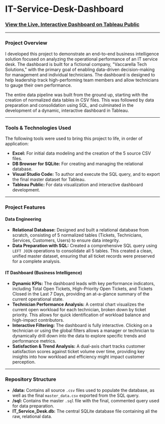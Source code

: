 # IT-Service-Desk-Dashboard

### [View the Live, Interactive Dashboard on Tableau Public](https://public.tableau.com/app/profile/daniele.vaccarella/viz/VaccarellaTechDashboardServiceDesk/Dashboard1)

---

### Project Overview

I developed this project to demonstrate an end-to-end business intelligence solution focused on analyzing the operational performance of an IT service desk. The dashboard is built for a fictional company, "Vaccarella Tech Solutions," with the primary goal of enabling data-driven decision-making for management and individual technicians. The dashboard is designed to help leadership track high-performing team members and allow technicians to gauge their own performance.

The entire data pipeline was built from the ground up, starting with the creation of normalized data tables in CSV files. This was followed by data preparation and consolidation using SQL, and culminated in the development of a dynamic, interactive dashboard in Tableau.

---

### Tools & Technologies Used

The following tools were used to bring this project to life, in order of application:

*   **Excel:** For initial data modeling and the creation of the 5 source CSV files.
*   **DB Browser for SQLite:** For creating and managing the relational database.
*   **Visual Studio Code:** To author and execute the SQL query, and to export the final master dataset for Tableau.
*   **Tableau Public:** For data visualization and interactive dashboard development.

---

### Project Features

#### Data Engineering

*   **Relational Database:** Designed and built a relational database from scratch, consisting of 5 normalized tables (Tickets, Technicians, Services, Customers, Users) to ensure data integrity.
*   **Data Preparation with SQL:** Created a comprehensive SQL query using `LEFT JOIN` operations to consolidate all 5 tables. This created a clean, unified master dataset, ensuring that all ticket records were preserved for a complete analysis.

#### IT Dashboard (Business Intelligence)

*   **Dynamic KPIs:** The dashboard leads with key performance indicators, including Total Open Tickets, High-Priority Open Tickets, and Tickets Closed in the Last 7 Days, providing an at-a-glance summary of the current operational state.
*   **Technician Performance Analysis:** A central chart visualizes the current open workload for each technician, broken down by ticket priority. This allows for quick identification of workload balance and high-impact contributors.
*   **Interactive Filtering:** The dashboard is fully interactive. Clicking on a technician or using the global filters allows a manager or technician to dynamically drill down into the data to explore specific trends and performance metrics.
*   **Satisfaction & Trend Analysis:** A dual-axis chart tracks customer satisfaction scores against ticket volume over time, providing key insights into how workload and efficiency might impact customer perception.

---

### Repository Structure

*   **/data:** Contains all source `.csv` files used to populate the database, as well as the final `master_data.csv` exported from the SQL query.
*   **/sql:** Contains the master `.sql` file with the final, commented query used for data preparation.
*   **IT_Service_Desk.db:** The central SQLite database file containing all the raw, relational data.
